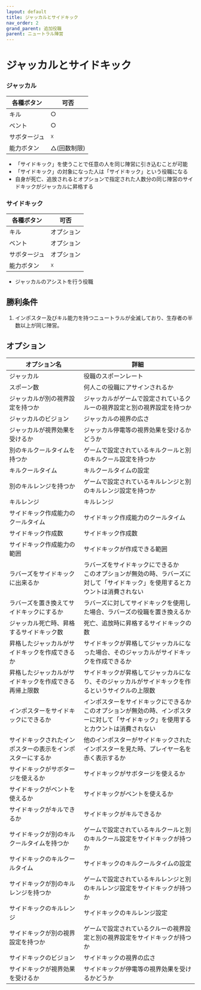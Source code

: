 ```yaml
---
layout: default
title: ジャッカルとサイドキック
nav_order: 2
grand_parent: 追加役職
parent: ニュートラル陣営
---
```


# ジャッカルとサイドキック

### ジャッカル

|  各種ボタン |  可否  |
| ---- | ---- |
|  キル  | ○ |
|  ベント  | ○ |
|  サボタージュ  | ☓ |
|  能力ボタン  | △(回数制限) |

* 「サイドキック」を使うことで任意の人を同じ陣営に引き込むことが可能
* 「サイドキック」の対象になった人は「サイドキック」という役職になる
* 自身が死亡、追放されるとオプションで指定された人数分の同じ陣営のサイドキックがジャッカルに昇格する

### サイドキック

|  各種ボタン |  可否  |
| ---- | ---- |
|  キル  | オプション |
|  ベント  | オプション |
|  サボタージュ  | オプション |
|  能力ボタン  | ☓ |

*  ジャッカルのアシストを行う役職

## 勝利条件
1. インポスター及びキル能力を持つニュートラルが全滅しており、生存者の半数以上が同じ陣営。

## オプション

|  オプション名 |  詳細  |
| ---- | ---- |
|  ジャッカル  | 役職のスポーンレート |
|  スポーン数  | 何人この役職にアサインされるか |
|  ジャッカルが別の視界設定を持つか  |  ジャッカルがゲームで設定されているクルーの視界設定と別の視界設定を持つか  |
|  ジャッカルのビジョン  |  ジャッカルの視界の広さ  |
|  ジャッカルが視界効果を受けるか  |  ジャッカル停電等の視界効果を受けるかどうか  |
|  別のキルクールタイムを持つか  | ゲームで設定されているキルクールと別のキルクール設定を持つか |
|  キルクールタイム  |  キルクールタイムの設定  |
|  別のキルレンジを持つか  |  ゲームで設定されているキルレンジと別のキルレンジ設定を持つか  |
|  キルレンジ  |  キルレンジ  |
|  サイドキック作成能力のクールタイム  | サイドキック作成能力のクールタイム |
|  サイドキック作成数  |  サイドキック作成数  |
|  サイドキック作成能力の範囲  |  サイドキックが作成できる範囲  |
|  ラバーズをサイドキックに出来るか | ラバーズをサイドキックにできるか<br>このオプションが無効の時、ラバーズに対して「サイドキック」を使用するとカウントは消費されない |
|  ラバーズを置き換えてサイドキックにするか | ラバーズに対してサイドキックを使用した場合、ラバーズの役職を置き換えるか |
|  ジャッカル死亡時、昇格するサイドキック数  |  死亡、追放時に昇格するサイドキックの数  |
|  昇格したジャッカルがサイドキックを作成できるか  | サイドキックが昇格してジャッカルになった場合、そのジャッカルがサイドキックを作成できるか |
|  昇格したジャッカルがサイドキックを作成できる再帰上限数  | サイドキックが昇格してジャッカルになり、そのジャッカルがサイドキックを作るというサイクルの上限数 |
|  インポスターをサイドキックにできるか  | インポスターをサイドキックにできるか<br>このオプションが無効の時、インポスターに対して「サイドキック」を使用するとカウントは消費されない |
|  サイドキックされたインポスターの表示をインポスターにするか  | 他のインポスターがサイドキックされたインポスターを見た時、プレイヤー名を赤く表示するか |
|  サイドキックがサボタージを使えるか  |  サイドキックがサボタージを使えるか  |
|  サイドキックがベントを使えるか  |  サイドキックがベントを使えるか  |
|  サイドキックがキルできるか  |  サイドキックがキルできるか  |
|  サイドキックが別のキルクールタイムを持つか  | ゲームで設定されているキルクールと別のキルクール設定をサイドキックが持つか |
|  サイドキックのキルクールタイム  |  サイドキックのキルクールタイムの設定  |
|  サイドキックが別のキルレンジを持つか  |  ゲームで設定されているキルレンジと別のキルレンジ設定をサイドキックが持つか  |
|  サイドキックのキルレンジ  |  サイドキックのキルレンジ設定  |
|  サイドキックが別の視界設定を持つか  |  ゲームで設定されているクルーの視界設定と別の視界設定をサイドキックが持つか  |
|  サイドキックのビジョン  |  サイドキックの視界の広さ  |
|  サイドキックが視界効果を受けるか  |  サイドキックが停電等の視界効果を受けるかどうか  |
